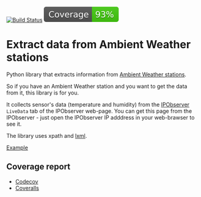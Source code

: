 [![Build Status](https://github.com/andgineer/ambientweather_livedata/workflows/ci/badge.svg)](https://github.com/andgineer/ambientweather_livedata/actions)
[![Coverage](https://raw.githubusercontent.com/andgineer/ambientweather_livedata/python-coverage-comment-action-data/badge.svg)](https://htmlpreview.github.io/?https://github.com/andgineer/ambientweather_livedata/blob/python-coverage-comment-action-data/htmlcov/index.html)
# Extract data from Ambient Weather stations

Python library that extracts information from [Ambient Weather stations](https://www.ambientweather.com/).

So if you have an Ambient Weather station and you want to get the data from it, this library is for you.

It collects sensor's data (temperature and humidity) from the [IPObserver](https://www.ambientweather.com/amobserverip.html) `LiveData` tab of the IPObserver web-page.
You can get this page from the IPObserver - just open the IPObserver IP adddress in your web-brawser to see it.

The library uses xpath and [lxml](http://lxml.de/).

[Example](src/example.py)


## Coverage report
* [Codecov](https://app.codecov.io/gh/andgineer/ambientweather_livedata/tree/master/src)
* [Coveralls](https://coveralls.io/github/andgineer/ambientweather_livedata)

